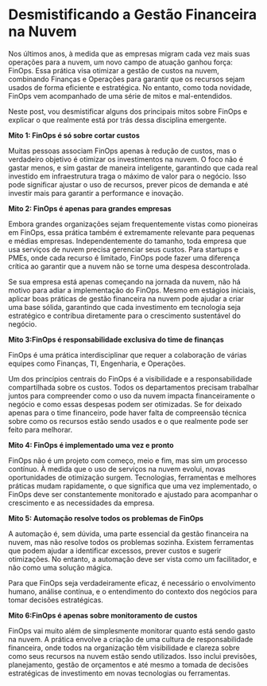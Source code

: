 # Desmistificando a Gestão Financeira na Nuvem


<!--more-->
Nos últimos anos, à medida que as empresas migram cada vez mais suas operações para a nuvem, um novo campo de atuação ganhou força: FinOps. Essa prática visa otimizar a gestão de custos na nuvem, combinando Finanças e Operações para garantir que os recursos sejam usados de forma eficiente e estratégica. No entanto, como toda novidade, FinOps vem acompanhado de uma série de mitos e mal-entendidos.

Neste post, vou desmistificar alguns dos principais mitos sobre FinOps e explicar o que realmente está por trás dessa disciplina emergente.

**Mito 1: FinOps é só sobre cortar custos**

Muitas pessoas associam FinOps apenas à redução de custos, mas o verdadeiro objetivo é otimizar os investimentos na nuvem. O foco não é gastar menos, e sim gastar de maneira inteligente, garantindo que cada real investido em infraestrutura traga o máximo de valor para o negócio. Isso pode significar ajustar o uso de recursos, prever picos de demanda e até investir mais para garantir a performance e inovação.

**Mito 2: FinOps é apenas para grandes empresas**

 Embora grandes organizações sejam frequentemente vistas como pioneiras em FinOps, essa prática também é extremamente relevante para pequenas e médias empresas. Independentemente do tamanho, toda empresa que usa serviços de nuvem precisa gerenciar seus custos. Para startups e PMEs, onde cada recurso é limitado, FinOps pode fazer uma diferença crítica ao garantir que a nuvem não se torne uma despesa descontrolada.

Se sua empresa está apenas começando na jornada da nuvem, não há motivo para adiar a implementação do FinOps.
Mesmo em estágios iniciais, aplicar boas práticas de gestão financeira na nuvem pode ajudar a criar uma base sólida, garantindo que cada investimento em tecnologia seja estratégico e contribua diretamente para o crescimento sustentável do negócio.

**Mito 3:FinOps é responsabilidade exclusiva do time de finanças**

FinOps é uma prática interdisciplinar que requer a colaboração de várias equipes como Finanças, TI, Engenharia, e Operações.

Um dos princípios centrais do FinOps é a visibilidade e a responsabilidade compartilhada sobre os custos. Todos os departamentos precisam trabalhar juntos para compreender como o uso da nuvem impacta financeiramente o negócio e como essas despesas podem ser otimizadas. Se for deixado apenas para o time financeiro, pode haver falta de compreensão técnica sobre como os recursos estão sendo usados e o que realmente pode ser feito para melhorar.

**Mito 4: FinOps é implementado uma vez e pronto**

FinOps não é um projeto com começo, meio e fim, mas sim um processo contínuo.
À medida que o uso de serviços na nuvem evolui, novas oportunidades de otimização surgem. Tecnologias, ferramentas e melhores práticas mudam rapidamente, o que significa que uma vez implementado, o FinOps deve ser constantemente monitorado e ajustado para acompanhar o crescimento e as necessidades da empresa.

**Mito 5: Automação resolve todos os problemas de FinOps**

A automação é, sem dúvida, uma parte essencial da gestão financeira na nuvem, mas não resolve todos os problemas sozinha. Existem ferramentas que podem ajudar a identificar excessos, prever custos e sugerir otimizações. No entanto, a automação deve ser vista como um facilitador, e não como uma solução mágica.

Para que FinOps seja verdadeiramente eficaz, é necessário o envolvimento humano, análise contínua, e o entendimento do contexto dos negócios para tomar decisões estratégicas.

**Mito 6:FinOps é apenas sobre monitoramento de custos**

FinOps vai muito além de simplesmente monitorar quanto está sendo gasto na nuvem. A prática envolve a criação de uma cultura de responsabilidade financeira, onde todos na organização têm visibilidade e clareza sobre como seus recursos na nuvem estão sendo utilizados. Isso inclui previsões, planejamento, gestão de orçamentos e até mesmo a tomada de decisões estratégicas de investimento em novas tecnologias ou ferramentas.

